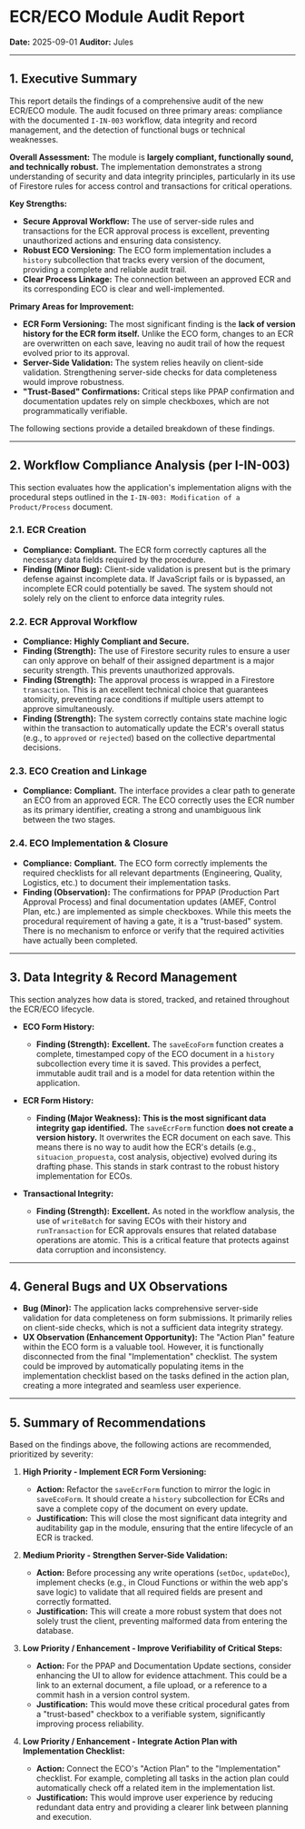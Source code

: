# ECR/ECO Module Audit Report

**Date:** 2025-09-01
**Auditor:** Jules

---

## 1. Executive Summary

This report details the findings of a comprehensive audit of the new ECR/ECO module. The audit focused on three primary areas: compliance with the documented `I-IN-003` workflow, data integrity and record management, and the detection of functional bugs or technical weaknesses.

**Overall Assessment:** The module is **largely compliant, functionally sound, and technically robust.** The implementation demonstrates a strong understanding of security and data integrity principles, particularly in its use of Firestore rules for access control and transactions for critical operations.

**Key Strengths:**
*   **Secure Approval Workflow:** The use of server-side rules and transactions for the ECR approval process is excellent, preventing unauthorized actions and ensuring data consistency.
*   **Robust ECO Versioning:** The ECO form implementation includes a `history` subcollection that tracks every version of the document, providing a complete and reliable audit trail.
*   **Clear Process Linkage:** The connection between an approved ECR and its corresponding ECO is clear and well-implemented.

**Primary Areas for Improvement:**
*   **ECR Form Versioning:** The most significant finding is the **lack of version history for the ECR form itself.** Unlike the ECO form, changes to an ECR are overwritten on each save, leaving no audit trail of how the request evolved prior to its approval.
*   **Server-Side Validation:** The system relies heavily on client-side validation. Strengthening server-side checks for data completeness would improve robustness.
*   **"Trust-Based" Confirmations:** Critical steps like PPAP confirmation and documentation updates rely on simple checkboxes, which are not programmatically verifiable.

The following sections provide a detailed breakdown of these findings.

---

## 2. Workflow Compliance Analysis (per I-IN-003)

This section evaluates how the application's implementation aligns with the procedural steps outlined in the `I-IN-003: Modification of a Product/Process` document.

### 2.1. ECR Creation
*   **Compliance:** **Compliant.** The ECR form correctly captures all the necessary data fields required by the procedure.
*   **Finding (Minor Bug):** Client-side validation is present but is the primary defense against incomplete data. If JavaScript fails or is bypassed, an incomplete ECR could potentially be saved. The system should not solely rely on the client to enforce data integrity rules.

### 2.2. ECR Approval Workflow
*   **Compliance:** **Highly Compliant and Secure.**
*   **Finding (Strength):** The use of Firestore security rules to ensure a user can only approve on behalf of their assigned department is a major security strength. This prevents unauthorized approvals.
*   **Finding (Strength):** The approval process is wrapped in a Firestore `transaction`. This is an excellent technical choice that guarantees atomicity, preventing race conditions if multiple users attempt to approve simultaneously.
*   **Finding (Strength):** The system correctly contains state machine logic within the transaction to automatically update the ECR's overall status (e.g., to `approved` or `rejected`) based on the collective departmental decisions.

### 2.3. ECO Creation and Linkage
*   **Compliance:** **Compliant.** The interface provides a clear path to generate an ECO from an approved ECR. The ECO correctly uses the ECR number as its primary identifier, creating a strong and unambiguous link between the two stages.

### 2.4. ECO Implementation & Closure
*   **Compliance:** **Compliant.** The ECO form correctly implements the required checklists for all relevant departments (Engineering, Quality, Logistics, etc.) to document their implementation tasks.
*   **Finding (Observation):** The confirmations for PPAP (Production Part Approval Process) and final documentation updates (AMEF, Control Plan, etc.) are implemented as simple checkboxes. While this meets the procedural requirement of having a gate, it is a "trust-based" system. There is no mechanism to enforce or verify that the required activities have actually been completed.

---

## 3. Data Integrity & Record Management

This section analyzes how data is stored, tracked, and retained throughout the ECR/ECO lifecycle.

*   **ECO Form History:**
    *   **Finding (Strength):** **Excellent.** The `saveEcoForm` function creates a complete, timestamped copy of the ECO document in a `history` subcollection every time it is saved. This provides a perfect, immutable audit trail and is a model for data retention within the application.

*   **ECR Form History:**
    *   **Finding (Major Weakness):** **This is the most significant data integrity gap identified.** The `saveEcrForm` function **does not create a version history.** It overwrites the ECR document on each save. This means there is no way to audit how the ECR's details (e.g., `situacion_propuesta`, cost analysis, objective) evolved during its drafting phase. This stands in stark contrast to the robust history implementation for ECOs.

*   **Transactional Integrity:**
    *   **Finding (Strength):** **Excellent.** As noted in the workflow analysis, the use of `writeBatch` for saving ECOs with their history and `runTransaction` for ECR approvals ensures that related database operations are atomic. This is a critical feature that protects against data corruption and inconsistency.

---

## 4. General Bugs and UX Observations

*   **Bug (Minor):** The application lacks comprehensive server-side validation for data completeness on form submissions. It primarily relies on client-side checks, which is not a sufficient data integrity strategy.
*   **UX Observation (Enhancement Opportunity):** The "Action Plan" feature within the ECO form is a valuable tool. However, it is functionally disconnected from the final "Implementation" checklist. The system could be improved by automatically populating items in the implementation checklist based on the tasks defined in the action plan, creating a more integrated and seamless user experience.

---

## 5. Summary of Recommendations

Based on the findings above, the following actions are recommended, prioritized by severity:

1.  **High Priority - Implement ECR Form Versioning:**
    *   **Action:** Refactor the `saveEcrForm` function to mirror the logic in `saveEcoForm`. It should create a `history` subcollection for ECRs and save a complete copy of the document on every update.
    *   **Justification:** This will close the most significant data integrity and auditability gap in the module, ensuring that the entire lifecycle of an ECR is tracked.

2.  **Medium Priority - Strengthen Server-Side Validation:**
    *   **Action:** Before processing any write operations (`setDoc`, `updateDoc`), implement checks (e.g., in Cloud Functions or within the web app's save logic) to validate that all required fields are present and correctly formatted.
    *   **Justification:** This will create a more robust system that does not solely trust the client, preventing malformed data from entering the database.

3.  **Low Priority / Enhancement - Improve Verifiability of Critical Steps:**
    *   **Action:** For the PPAP and Documentation Update sections, consider enhancing the UI to allow for evidence attachment. This could be a link to an external document, a file upload, or a reference to a commit hash in a version control system.
    *   **Justification:** This would move these critical procedural gates from a "trust-based" checkbox to a verifiable system, significantly improving process reliability.

4.  **Low Priority / Enhancement - Integrate Action Plan with Implementation Checklist:**
    *   **Action:** Connect the ECO's "Action Plan" to the "Implementation" checklist. For example, completing all tasks in the action plan could automatically check off a related item in the implementation list.
    *   **Justification:** This would improve user experience by reducing redundant data entry and providing a clearer link between planning and execution.
